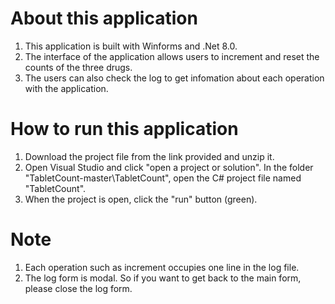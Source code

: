 ﻿# About this application
1. This application is built with Winforms and .Net 8.0. 
2. The interface of the application allows users to increment and reset the counts of the three drugs.
3. The users can also check the log to get infomation about each operation with the application.

# How to run this application
1. Download the project file from the link provided and unzip it.
2. Open Visual Studio and click "open a project or solution". In the folder "TabletCount-master\TabletCount", open the C# project file named "TabletCount". 
3. When the project is open, click the "run" button (green).

# Note
1. Each operation such as increment occupies one line in the log file.
2. The log form is modal. So if you want to get back to the main form, please close the log form.